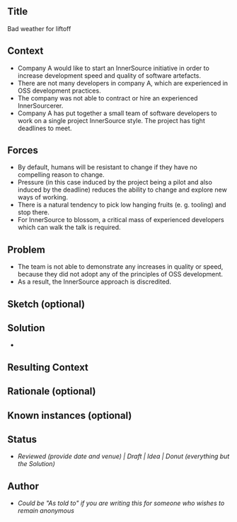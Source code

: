 ## Title

Bad weather for liftoff 

## Context

- Company A would like to start an InnerSource initiative in order to increase development speed and quality of software artefacts.
- There are not many developers in company A, which are experienced in OSS development practices. 
- The company was not able to contract or hire an experienced InnerSourcerer.
- Company A has put together a small team of software developers to work on a single project InnerSource style. The project has tight deadlines to meet.

## Forces

- By default, humans will be resistant to change if they have no compelling reason to change.
- Pressure (in this case induced by the project being a pilot and also induced by the deadline) reduces the ability to change and explore new ways of working.
- There is a natural tendency to pick low hanging fruits (e. g. tooling) and stop there.
- For InnerSource to blossom, a critical mass of experienced developers which can walk the talk is required.

## Problem

- The team is not able to demonstrate any increases in quality or speed, because they did not adopt any of the principles of OSS development.
- As a result, the InnerSource approach is discredited.

## Sketch (optional)

## Solution

- 

## Resulting Context

## Rationale (optional)

## Known instances (optional)

## Status
* *Reviewed (provide date and venue) | Draft | Idea | Donut (everything but the Solution)*

## Author
* *Could be "As told to" if you are writing this for someone who wishes to remain anonymous*